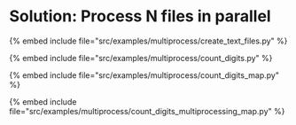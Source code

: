 # Solution: Process N files in parallel

{% embed include file="src/examples/multiprocess/create_text_files.py" %}

{% embed include file="src/examples/multiprocess/count_digits.py" %}

{% embed include file="src/examples/multiprocess/count_digits_map.py" %}

{% embed include file="src/examples/multiprocess/count_digits_multiprocessing_map.py" %}



